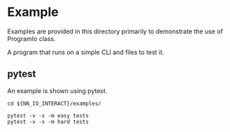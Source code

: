 # Example

Examples are provided in this directory primarily to demonstrate the use of ProgramIo class.

A program that runs on a simple CLI and files to test it.

## pytest

An example is shown using pytest.

```shell
cd ${NN_IO_INTERACT}/examples/

pytest -v -s -m easy tests
pytest -v -s -m hard tests
```
